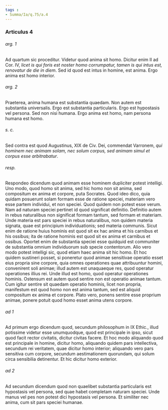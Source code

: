 ```yaml
---
tags : 
- Summa/Ia/q.75/a.4
---
```


### Articulus 4

###### arg. 1
Ad quartum sic proceditur. Videtur quod anima sit homo. Dicitur enim II ad Cor. IV, *licet is qui foris est noster homo corrumpatur, tamen is qui intus est, renovatur de die in diem*. Sed id quod est intus in homine, est anima. Ergo anima est homo interior.

###### arg. 2
Praeterea, anima humana est substantia quaedam. Non autem est substantia universalis. Ergo est substantia particularis. Ergo est hypostasis vel persona. Sed non nisi humana. Ergo anima est homo, nam persona humana est homo.

###### s. c.
Sed contra est quod Augustinus, XIX de Civ. Dei, commendat Varronem, *qui hominem nec animam solam, nec solum corpus, sed animam simul et corpus esse arbitrabatur*.

###### resp.
Respondeo dicendum quod animam esse hominem dupliciter potest intelligi. Uno modo, quod homo sit anima, sed hic homo non sit anima, sed compositum ex anima et corpore, puta Socrates. Quod ideo dico, quia quidam posuerunt solam formam esse de ratione speciei, materiam vero esse partem individui, et non speciei. Quod quidem non potest esse verum. Nam ad naturam speciei pertinet id quod significat definitio. Definitio autem in rebus naturalibus non significat formam tantum, sed formam et materiam. Unde materia est pars speciei in rebus naturalibus, non quidem materia signata, quae est principium individuationis; sed materia communis. Sicut enim de ratione huius hominis est quod sit ex hac anima et his carnibus et his ossibus; ita de ratione hominis est quod sit ex anima et carnibus et ossibus. Oportet enim de substantia speciei esse quidquid est communiter de substantia omnium individuorum sub specie contentorum. Alio vero modo potest intelligi sic, quod etiam haec anima sit hic homo. Et hoc quidem sustineri posset, si poneretur quod animae sensitivae operatio esset eius propria sine corpore, quia omnes operationes quae attribuuntur homini, convenirent soli animae; illud autem est unaquaeque res, quod operatur operationes illius rei. Unde illud est homo, quod operatur operationes hominis. Ostensum est autem quod sentire non est operatio animae tantum. Cum igitur sentire sit quaedam operatio hominis, licet non propria, manifestum est quod homo non est anima tantum, sed est aliquid compositum ex anima et corpore. Plato vero, ponens sentire esse proprium animae, ponere potuit quod homo esset anima utens corpore.

###### ad 1
Ad primum ergo dicendum quod, secundum philosophum in IX Ethic., illud potissime videtur esse unumquodque, quod est principale in ipso, sicut quod facit rector civitatis, dicitur civitas facere. Et hoc modo aliquando quod est principale in homine, dicitur homo, aliquando quidem pars intellectiva, secundum rei veritatem, quae dicitur homo interior; aliquando vero pars sensitiva cum corpore, secundum aestimationem quorundam, qui solum circa sensibilia detinentur. Et hic dicitur homo exterior.

###### ad 2
Ad secundum dicendum quod non quaelibet substantia particularis est hypostasis vel persona, sed quae habet completam naturam speciei. Unde manus vel pes non potest dici hypostasis vel persona. Et similiter nec anima, cum sit pars speciei humanae.

